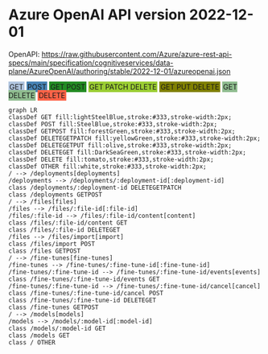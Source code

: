 # Azure OpenAI API version 2022-12-01

OpenAPI: https://raw.githubusercontent.com/Azure/azure-rest-api-specs/main/specification/cognitiveservices/data-plane/AzureOpenAI/authoring/stable/2022-12-01/azureopenai.json
<div>
<span style="padding:2px;background-color:lightSteelBlue">GET</span>
<span style="padding:2px;background-color:SteelBlue">POST</span>
<span style="padding:2px;background-color:forestGreen">GET POST</span>
<span style="padding:2px;background-color:yellowGreen">GET PATCH DELETE</span>
<span style="padding:2px;background-color:olive">GET PUT DELETE</span>
<span style="padding:2px;background-color:darkseagreen">GET DELETE</span>
<span style="padding:2px;background-color:tomato">DELETE</span>
</div>

```mermaid
graph LR
classDef GET fill:lightSteelBlue,stroke:#333,stroke-width:2px;
classDef POST fill:SteelBlue,stroke:#333,stroke-width:2px;
classDef GETPOST fill:forestGreen,stroke:#333,stroke-width:2px;
classDef DELETEGETPATCH fill:yellowGreen,stroke:#333,stroke-width:2px;
classDef DELETEGETPUT fill:olive,stroke:#333,stroke-width:2px;
classDef DELETEGET fill:DarkSeaGreen,stroke:#333,stroke-width:2px;
classDef DELETE fill:tomato,stroke:#333,stroke-width:2px;
classDef OTHER fill:white,stroke:#333,stroke-width:2px;
/ --> /deployments[deployments]
/deployments --> /deployments/:deployment-id[:deployment-id]
class /deployments/:deployment-id DELETEGETPATCH
class /deployments GETPOST
/ --> /files[files]
/files --> /files/:file-id[:file-id]
/files/:file-id --> /files/:file-id/content[content]
class /files/:file-id/content GET
class /files/:file-id DELETEGET
/files --> /files/import[import]
class /files/import POST
class /files GETPOST
/ --> /fine-tunes[fine-tunes]
/fine-tunes --> /fine-tunes/:fine-tune-id[:fine-tune-id]
/fine-tunes/:fine-tune-id --> /fine-tunes/:fine-tune-id/events[events]
class /fine-tunes/:fine-tune-id/events GET
/fine-tunes/:fine-tune-id --> /fine-tunes/:fine-tune-id/cancel[cancel]
class /fine-tunes/:fine-tune-id/cancel POST
class /fine-tunes/:fine-tune-id DELETEGET
class /fine-tunes GETPOST
/ --> /models[models]
/models --> /models/:model-id[:model-id]
class /models/:model-id GET
class /models GET
class / OTHER
```
